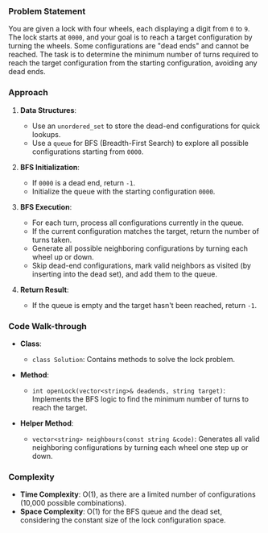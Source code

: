 ### Problem Statement
You are given a lock with four wheels, each displaying a digit from `0` to `9`. The lock starts at `0000`, and your goal is to reach a target configuration by turning the wheels. Some configurations are "dead ends" and cannot be reached. The task is to determine the minimum number of turns required to reach the target configuration from the starting configuration, avoiding any dead ends.

### Approach
1. **Data Structures**:
   - Use an `unordered_set` to store the dead-end configurations for quick lookups.
   - Use a `queue` for BFS (Breadth-First Search) to explore all possible configurations starting from `0000`.

2. **BFS Initialization**:
   - If `0000` is a dead end, return `-1`.
   - Initialize the queue with the starting configuration `0000`.

3. **BFS Execution**:
   - For each turn, process all configurations currently in the queue.
   - If the current configuration matches the target, return the number of turns taken.
   - Generate all possible neighboring configurations by turning each wheel up or down.
   - Skip dead-end configurations, mark valid neighbors as visited (by inserting into the dead set), and add them to the queue.

4. **Return Result**:
   - If the queue is empty and the target hasn't been reached, return `-1`.

### Code Walk-through
- **Class**:
  - `class Solution`: Contains methods to solve the lock problem.

- **Method**:
  - `int openLock(vector<string>& deadends, string target)`: Implements the BFS logic to find the minimum number of turns to reach the target.

- **Helper Method**:
  - `vector<string> neighbours(const string &code)`: Generates all valid neighboring configurations by turning each wheel one step up or down.

### Complexity
- **Time Complexity**: O(1), as there are a limited number of configurations (10,000 possible combinations).
- **Space Complexity**: O(1) for the BFS queue and the dead set, considering the constant size of the lock configuration space.
